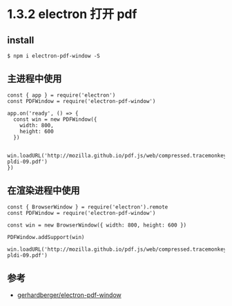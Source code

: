 # 1.3.2 electron 打开 pdf



## install
```
$ npm i electron-pdf-window -S
```

## 主进程中使用
```
const { app } = require('electron')
const PDFWindow = require('electron-pdf-window')

app.on('ready', () => {
  const win = new PDFWindow({
    width: 800,
    height: 600
  })

  win.loadURL('http://mozilla.github.io/pdf.js/web/compressed.tracemonkey-pldi-09.pdf')
})
```


## 在渲染进程中使用

```
const { BrowserWindow } = require('electron').remote
const PDFWindow = require('electron-pdf-window')

const win = new BrowserWindow({ width: 800, height: 600 })

PDFWindow.addSupport(win)

win.loadURL('http://mozilla.github.io/pdf.js/web/compressed.tracemonkey-pldi-09.pdf')
```


## 参考
- [gerhardberger/electron-pdf-window](https://github.com/gerhardberger/electron-pdf-window)
